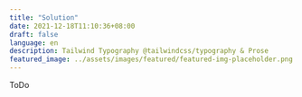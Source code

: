 ```yaml
---
title: "Solution"
date: 2021-12-18T11:10:36+08:00
draft: false
language: en
description: Tailwind Typography @tailwindcss/typography & Prose
featured_image: ../assets/images/featured/featured-img-placeholder.png
---
```


ToDo
